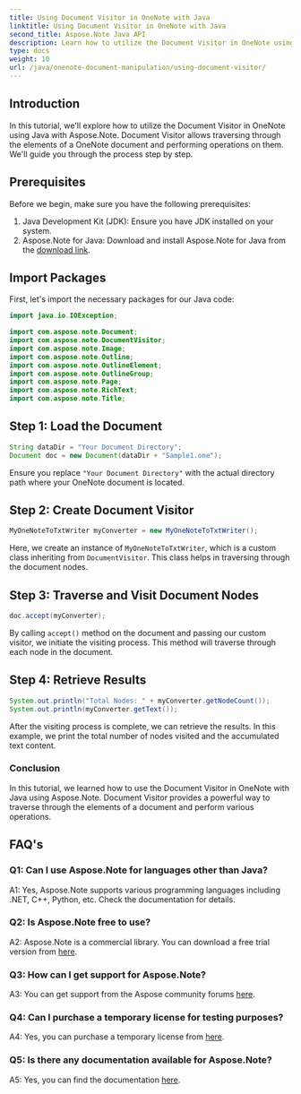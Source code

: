 ```yaml
---
title: Using Document Visitor in OneNote with Java
linktitle: Using Document Visitor in OneNote with Java
second_title: Aspose.Note Java API
description: Learn how to utilize the Document Visitor in OneNote using Java with Aspose.Note. Traverse and manipulate OneNote documents seamlessly.
type: docs
weight: 10
url: /java/onenote-document-manipulation/using-document-visitor/
---
```

## Introduction

In this tutorial, we'll explore how to utilize the Document Visitor in OneNote using Java with Aspose.Note. Document Visitor allows traversing through the elements of a OneNote document and performing operations on them. We'll guide you through the process step by step.

## Prerequisites

Before we begin, make sure you have the following prerequisites:

1. Java Development Kit (JDK): Ensure you have JDK installed on your system.
2. Aspose.Note for Java: Download and install Aspose.Note for Java from the [download link](https://releases.aspose.com/note/java/).

## Import Packages

First, let's import the necessary packages for our Java code:

```java
import java.io.IOException;

import com.aspose.note.Document;
import com.aspose.note.DocumentVisitor;
import com.aspose.note.Image;
import com.aspose.note.Outline;
import com.aspose.note.OutlineElement;
import com.aspose.note.OutlineGroup;
import com.aspose.note.Page;
import com.aspose.note.RichText;
import com.aspose.note.Title;
```

## Step 1: Load the Document

```java
String dataDir = "Your Document Directory";
Document doc = new Document(dataDir + "Sample1.one");
```

Ensure you replace `"Your Document Directory"` with the actual directory path where your OneNote document is located.

## Step 2: Create Document Visitor

```java
MyOneNoteToTxtWriter myConverter = new MyOneNoteToTxtWriter();
```

Here, we create an instance of `MyOneNoteToTxtWriter`, which is a custom class inheriting from `DocumentVisitor`. This class helps in traversing through the document nodes.

## Step 3: Traverse and Visit Document Nodes

```java
doc.accept(myConverter);
```

By calling `accept()` method on the document and passing our custom visitor, we initiate the visiting process. This method will traverse through each node in the document.

## Step 4: Retrieve Results

```java
System.out.println("Total Nodes: " + myConverter.getNodeCount());
System.out.println(myConverter.getText());
```

After the visiting process is complete, we can retrieve the results. In this example, we print the total number of nodes visited and the accumulated text content.

### Conclusion

In this tutorial, we learned how to use the Document Visitor in OneNote with Java using Aspose.Note. Document Visitor provides a powerful way to traverse through the elements of a document and perform various operations.

## FAQ's

### Q1: Can I use Aspose.Note for languages other than Java?

A1: Yes, Aspose.Note supports various programming languages including .NET, C++, Python, etc. Check the documentation for details.

### Q2: Is Aspose.Note free to use?

A2: Aspose.Note is a commercial library. You can download a free trial version from [here](https://releases.aspose.com/).

### Q3: How can I get support for Aspose.Note?

A3: You can get support from the Aspose community forums [here](https://forum.aspose.com/c/note/28).

### Q4: Can I purchase a temporary license for testing purposes?

A4: Yes, you can purchase a temporary license from [here](https://purchase.aspose.com/temporary-license/).

### Q5: Is there any documentation available for Aspose.Note?

A5: Yes, you can find the documentation [here](https://reference.aspose.com/note/java/).
